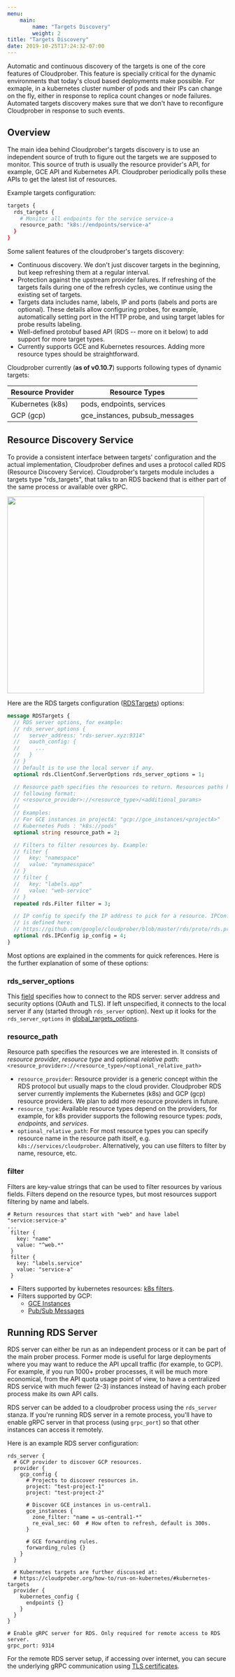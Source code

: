 ```yaml
---
menu:
    main:
        name: "Targets Discovery"
        weight: 2
title: "Targets Discovery"
date: 2019-10-25T17:24:32-07:00
---
```

Automatic and continuous discovery of the targets is one of the core features of
Cloudprober. This feature is specially critical for the dynamic environments that today's cloud based deployments make possible. For exmaple, in a kubernetes cluster number of pods and their IPs can change on the fly, either in response to replica count changes or node failures. Automated targets discovery makes sure that we don't have to reconfigure Cloudprober in response to such events.

## Overview
The main idea behind Cloudprober's targets discovery is to use an independent source of truth to figure out the targets we are supposed to monitor. This source of truth is usually the resource provider's API, for example, GCE API and Kubernetes API. Cloudprober periodically polls these APIs to get the latest list of resources.

Example targets configuration:

```bash
targets {
  rds_targets {
    # Monitor all endpoints for the service service-a
    resource_path: "k8s://endpoints/service-a"
  }
}
```



Some salient features of the cloudprober's targets discovery:

* Continuous discovery. We don't just discover targets in the beginning, but keep refreshing them at a regular interval.
* Protection against the upstream provider failures. If refreshing of the targets fails during one of the refresh cycles, we continue using the existing set of targets.
* Targets data includes name, labels, IP and ports (labels and ports are optional). These details allow configuring probes, for example, automatically setting port in the HTTP probe, and using target lables for probe results labeling.
* Well-defined protobuf based API (RDS -- more on it below) to add support for more target types.
* Currently supports GCE and Kubernetes resources. Adding more resource types should be straightforward. 

Cloudprober currently (__as of v0.10.7__) supports following types of dynamic targets:

Resource Provider       | Resource Types 
-------------------------------|---------
Kubernetes (k8s)         | pods, endpoints, services      
GCP (gcp)                      | gce_instances, pubsub_messages 


## Resource Discovery Service

To provide a consistent interface between targets' configuration and the actual implementation, Cloudprober defines and uses a protocol called RDS (Resource Discovery Service). Cloudprober's targets module includes a targets type "rds_targets", that talks to an RDS backend that is either part of the same process or available over gRPC.


<a href="/diagrams/rds_targets.png"><img style="float: center;" width=450px src="/diagrams/rds_targets.png"></a>

Here are the RDS targets configuration ([RDSTargets](https://github.com/google/cloudprober/blob/86a1d1fcd2f8505c45ff462d69458fd5b9964e5f/targets/proto/targets.proto#L12)) options:

```protobuf
message RDSTargets {
  // RDS server options, for example:
  // rds_server_options {
  //   server_address: "rds-server.xyz:9314"
  //   oauth_config: {
  //     ...
  //   }
  // }
  // Default is to use the local server if any.
  optional rds.ClientConf.ServerOptions rds_server_options = 1;

  // Resource path specifies the resources to return. Resources paths have the
  // following format:
  // <resource_provider>://<resource_type>/<additional_params>
  //
  // Examples:
  // For GCE instances in projectA: "gcp://gce_instances/<projectA>"
  // Kubernetes Pods : "k8s://pods"
  optional string resource_path = 2;

  // Filters to filter resources by. Example:
  // filter {
  //   key: "namespace"
  //   value: "mynamesspace"
  // }
  // filter {
  //   key: "labels.app"
  //   value: "web-service"
  // }
  repeated rds.Filter filter = 3;

  // IP config to specify the IP address to pick for a resource. IPConfig
  // is defined here:
  // https://github.com/google/cloudprober/blob/master/rds/proto/rds.proto
  optional rds.IPConfig ip_config = 4;
}
```

Most options are explained in the comments for quick references. Here is the further explanation of some of these options:

### rds_server_options
This [field](https://github.com/google/cloudprober/blob/86a1d1fcd2f8505c45ff462d69458fd5b9964e5f/rds/client/proto/config.proto#L19) specifies how to connect to the RDS server: server address and security options (OAuth and TLS). If left unspecified, it connects to the local server if any (started through `rds_server` option). Next up it looks for the `rds_server_options` in [global_targets_options](https://github.com/google/cloudprober/blob/86a1d1fcd2f8505c45ff462d69458fd5b9964e5f/targets/proto/targets.proto#L125). 

### resource_path
Resource path specifies the resources we are interested in. It consists of _resource provider_, _resource type_ and optional _relative path_: `<resource_provider>://<resource_type>/<optional_relative_path>`
  * `resource_provider`: Resource provider is a generic concept within the RDS protocol but usually maps to the cloud provider. Cloudprober RDS server currently implements the Kubernetes (k8s) and GCP (gcp) resource providers. We plan to add more resource providers in future.
  * `resource_type`: Available resource types depend on the providers, for example, for k8s provider supports the following resource types: _pods_, _endpoints_, and _services_.
  * `optional_relative_path`: For most resource types you can specify resource name in the resource path itself, e.g. `k8s://services/cloudprober`. Alternatively, you can use filters to filter by name, resource, etc.

### filter
Filters are key-value strings that can be used to filter resources by various fields. Filters depend on the resource types, but most resources support filtering by name and labels.

```
# Return resources that start with "web" and have label "service:service-a"
...
 filter {
   key: "name"
   value: "^web.*"
 }
 filter {
   key: "labels.service"
   value: "service-a"
 }
```

* Filters supported by kubernetes resources: [k8s filters](https://github.com/google/cloudprober/blob/e4a0321d38d75fb4655d85632b52039fa7279d1b/rds/kubernetes/kubernetes.go#L55).
* Filters supported by GCP:
  * [GCE Instances](https://github.com/google/cloudprober/blob/e4a0321d38d75fb4655d85632b52039fa7279d1b/rds/gcp/gce_instances.go#L44)
  * [Pub/Sub Messages](https://github.com/google/cloudprober/blob/e4a0321d38d75fb4655d85632b52039fa7279d1b/rds/gcp/pubsub.go#L34)

## Running RDS Server

RDS server can either be run as an independent process or it can be part of the main prober process. Former mode is useful for large deployments where you may want to reduce the API upcall traffic (for example, to GCP). For example, if you run 1000+ prober processes, it will be much more economical, from the API quota usage point of view, to have a centralized RDS service with much fewer (2-3) instances instead of having each prober process make its own API calls.

RDS server can be added to a cloudprober process using the `rds_server` stanza. If you're running RDS server in a remote process, you'll have to enable gRPC server in that process (using `grpc_port`) so that other instances can access it remotely.

Here is an example RDS server configuration:

```shell
rds_server {
  # GCP provider to discover GCP resources.
  provider {
    gcp_config {
      # Projects to discover resources in.
      project: "test-project-1"
      project: "test-project-2"

      # Discover GCE instances in us-central1.
      gce_instances {
        zone_filter: "name = us-central1-*"
        re_eval_sec: 60  # How often to refresh, default is 300s.
      }

      # GCE forwarding rules.
      forwarding_rules {}
    }
  }

  # Kubernetes targets are further discussed at:
  # https://cloudprober.org/how-to/run-on-kubernetes/#kubernetes-targets
  provider {
    kubernetes_config {
      endpoints {}
    }
  }
}

# Enable gRPC server for RDS. Only required for remote access to RDS server.
grpc_port: 9314
```

For the remote RDS server setup, if accessing over internet, you can secure the underlying gRPC communication using [TLS certificates](https://github.com/google/cloudprober/blob/master/config/proto/config.proto#L91).

